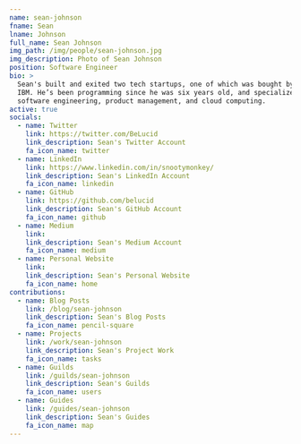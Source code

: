 ```yaml
---
name: sean-johnson
fname: Sean
lname: Johnson
full_name: Sean Johnson
img_path: /img/people/sean-johnson.jpg
img_description: Photo of Sean Johnson
position: Software Engineer
bio: >
  Sean's built and exited two tech startups, one of which was bought by
  IBM. He’s been programming since he was six years old, and specializes in
  software engineering, product management, and cloud computing.
active: true
socials:
  - name: Twitter
    link: https://twitter.com/BeLucid
    link_description: Sean's Twitter Account
    fa_icon_name: twitter
  - name: LinkedIn
    link: https://www.linkedin.com/in/snootymonkey/
    link_description: Sean's LinkedIn Account
    fa_icon_name: linkedin
  - name: GitHub
    link: https://github.com/belucid
    link_description: Sean's GitHub Account
    fa_icon_name: github
  - name: Medium
    link:
    link_description: Sean's Medium Account
    fa_icon_name: medium
  - name: Personal Website
    link:
    link_description: Sean's Personal Website
    fa_icon_name: home
contributions:
  - name: Blog Posts
    link: /blog/sean-johnson
    link_description: Sean's Blog Posts
    fa_icon_name: pencil-square
  - name: Projects
    link: /work/sean-johnson
    link_description: Sean's Project Work
    fa_icon_name: tasks
  - name: Guilds
    link: /guilds/sean-johnson
    link_description: Sean's Guilds
    fa_icon_name: users
  - name: Guides
    link: /guides/sean-johnson
    link_description: Sean's Guides
    fa_icon_name: map
---
```

